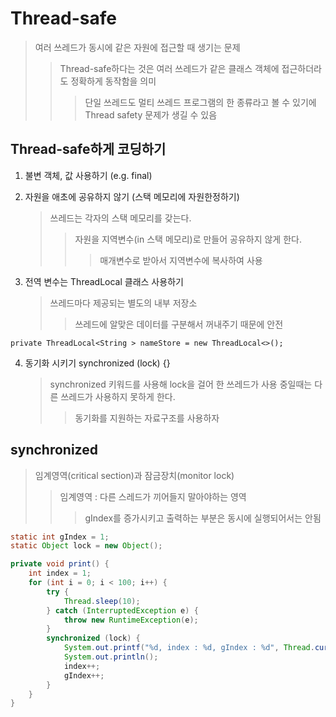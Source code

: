 # Thread-safe

> 여러 쓰레드가 동시에 같은 자원에 접근할 때 생기는 문제
>
> > Thread-safe하다는 것은 여러 쓰레드가 같은 클래스 객체에 접근하더라도 정확하게 동작함을 의미
> >
> > > 단일 쓰레드도 멀티 쓰레드 프로그램의 한 종류라고 볼 수 있기에 Thread safety 문제가 생길 수 있음

## Thread-safe하게 코딩하기

1. 불변 객체, 값 사용하기 (e.g. final)

2. 자원을 애초에 공유하지 않기 (스택 메모리에 자원한정하기)

   > 쓰레드는 각자의 스택 메모리를 갖는다.
   >
   > > 자원을 지역변수(in 스택 메모리)로 만들어 공유하지 않게 한다.
   > >
   > > > 매개변수로 받아서 지역변수에 복사하여 사용

3. 전역 변수는 ThreadLocal 클래스 사용하기
   > 쓰레드마다 제공되는 별도의 내부 저장소
   >
   > > 쓰레드에 알맞은 데이터를 구분해서 꺼내주기 때문에 안전

```
private ThreadLocal<String > nameStore = new ThreadLocal<>();
```

4. 동기화 시키기 synchronized (lock) {}
   > synchronized 키워드를 사용해 lock을 걸어 한 쓰레드가 사용 중일때는 다른 쓰레드가 사용하지 못하게 한다.
   >
   > > 동기화를 지원하는 자료구조를 사용하자

## synchronized

> 임계영역(critical section)과 잠금장치(monitor lock)
>
> > 임계영역 : 다른 스레드가 끼어들지 말아야하는 영역
> >
> > > gIndex를 증가시키고 출력하는 부분은 동시에 실행되어서는 안됨

```java
static int gIndex = 1;
static Object lock = new Object();

private void print() {
    int index = 1;
    for (int i = 0; i < 100; i++) {
        try {
            Thread.sleep(10);
        } catch (InterruptedException e) {
            throw new RuntimeException(e);
        }
        synchronized (lock) {
            System.out.printf("%d, index : %d, gIndex : %d", Thread.currentThread().getId(), index, gIndex);
            System.out.println();
            index++;
            gIndex++;
        }
    }
}
```
